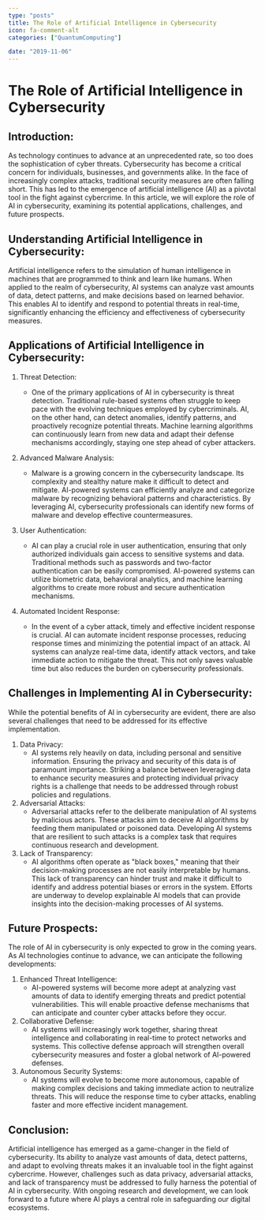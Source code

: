 ```yaml
---
type: "posts"
title: The Role of Artificial Intelligence in Cybersecurity
icon: fa-comment-alt
categories: ["QuantumComputing"]

date: "2019-11-06"
---
```




# The Role of Artificial Intelligence in Cybersecurity

## Introduction:
As technology continues to advance at an unprecedented rate, so too does the sophistication of cyber threats. Cybersecurity has become a critical concern for individuals, businesses, and governments alike. In the face of increasingly complex attacks, traditional security measures are often falling short. This has led to the emergence of artificial intelligence (AI) as a pivotal tool in the fight against cybercrime. In this article, we will explore the role of AI in cybersecurity, examining its potential applications, challenges, and future prospects.

## Understanding Artificial Intelligence in Cybersecurity:
Artificial intelligence refers to the simulation of human intelligence in machines that are programmed to think and learn like humans. When applied to the realm of cybersecurity, AI systems can analyze vast amounts of data, detect patterns, and make decisions based on learned behavior. This enables AI to identify and respond to potential threats in real-time, significantly enhancing the efficiency and effectiveness of cybersecurity measures.

## Applications of Artificial Intelligence in Cybersecurity:
1. Threat Detection:
   - One of the primary applications of AI in cybersecurity is threat detection. Traditional rule-based systems often struggle to keep pace with the evolving techniques employed by cybercriminals. AI, on the other hand, can detect anomalies, identify patterns, and proactively recognize potential threats. Machine learning algorithms can continuously learn from new data and adapt their defense mechanisms accordingly, staying one step ahead of cyber attackers.

2. Advanced Malware Analysis:
   - Malware is a growing concern in the cybersecurity landscape. Its complexity and stealthy nature make it difficult to detect and mitigate. AI-powered systems can efficiently analyze and categorize malware by recognizing behavioral patterns and characteristics. By leveraging AI, cybersecurity professionals can identify new forms of malware and develop effective countermeasures.

3. User Authentication:
   - AI can play a crucial role in user authentication, ensuring that only authorized individuals gain access to sensitive systems and data. Traditional methods such as passwords and two-factor authentication can be easily compromised. AI-powered systems can utilize biometric data, behavioral analytics, and machine learning algorithms to create more robust and secure authentication mechanisms.

4. Automated Incident Response:
   - In the event of a cyber attack, timely and effective incident response is crucial. AI can automate incident response processes, reducing response times and minimizing the potential impact of an attack. AI systems can analyze real-time data, identify attack vectors, and take immediate action to mitigate the threat. This not only saves valuable time but also reduces the burden on cybersecurity professionals.

## Challenges in Implementing AI in Cybersecurity:
While the potential benefits of AI in cybersecurity are evident, there are also several challenges that need to be addressed for its effective implementation.
1. Data Privacy:
   - AI systems rely heavily on data, including personal and sensitive information. Ensuring the privacy and security of this data is of paramount importance. Striking a balance between leveraging data to enhance security measures and protecting individual privacy rights is a challenge that needs to be addressed through robust policies and regulations.
2. Adversarial Attacks:
   - Adversarial attacks refer to the deliberate manipulation of AI systems by malicious actors. These attacks aim to deceive AI algorithms by feeding them manipulated or poisoned data. Developing AI systems that are resilient to such attacks is a complex task that requires continuous research and development.
3. Lack of Transparency:
   - AI algorithms often operate as "black boxes," meaning that their decision-making processes are not easily interpretable by humans. This lack of transparency can hinder trust and make it difficult to identify and address potential biases or errors in the system. Efforts are underway to develop explainable AI models that can provide insights into the decision-making processes of AI systems.

## Future Prospects:
The role of AI in cybersecurity is only expected to grow in the coming years. As AI technologies continue to advance, we can anticipate the following developments:
1. Enhanced Threat Intelligence:
   - AI-powered systems will become more adept at analyzing vast amounts of data to identify emerging threats and predict potential vulnerabilities. This will enable proactive defense mechanisms that can anticipate and counter cyber attacks before they occur.
2. Collaborative Defense:
   - AI systems will increasingly work together, sharing threat intelligence and collaborating in real-time to protect networks and systems. This collective defense approach will strengthen overall cybersecurity measures and foster a global network of AI-powered defenses.
3. Autonomous Security Systems:
   - AI systems will evolve to become more autonomous, capable of making complex decisions and taking immediate action to neutralize threats. This will reduce the response time to cyber attacks, enabling faster and more effective incident management.

## Conclusion:
Artificial intelligence has emerged as a game-changer in the field of cybersecurity. Its ability to analyze vast amounts of data, detect patterns, and adapt to evolving threats makes it an invaluable tool in the fight against cybercrime. However, challenges such as data privacy, adversarial attacks, and lack of transparency must be addressed to fully harness the potential of AI in cybersecurity. With ongoing research and development, we can look forward to a future where AI plays a central role in safeguarding our digital ecosystems.